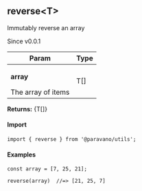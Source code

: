 <h2>reverse&lt;T&gt;</h2>
<p>Immutably reverse an array</p>
<p>Since v0.0.1</p>
<table>
      <thead>
      <tr>
        <th>Param</th>
        <th>Type</th></tr>
      </thead>
      <tbody><tr><td><p><b>array</b></p>The array of items</td><td>T[]</td></tr></tbody>
    </table><p><b>Returns:</b> {T[]}</p>
<h4>Import</h4>

```
import { reverse } from '@paravano/utils';
```

  <h4>Examples</h4>




```    
const array = [7, 25, 21];

reverse(array)  //=> [21, 25, 7]
```

    